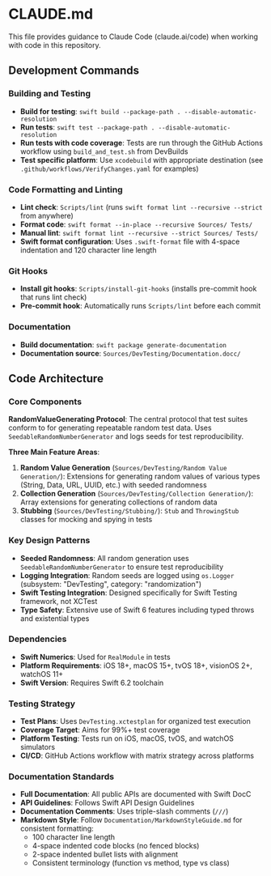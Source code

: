 # CLAUDE.md

This file provides guidance to Claude Code (claude.ai/code) when working with code in this
repository.


## Development Commands

### Building and Testing

  - **Build for testing**: `swift build --package-path . --disable-automatic-resolution`
  - **Run tests**: `swift test --package-path . --disable-automatic-resolution`
  - **Run tests with code coverage**: Tests are run through the GitHub Actions workflow using
    `build_and_test.sh` from DevBuilds
  - **Test specific platform**: Use `xcodebuild` with appropriate destination (see
    `.github/workflows/VerifyChanges.yaml` for examples)

### Code Formatting and Linting

  - **Lint check**: `Scripts/lint` (runs `swift format lint --recursive --strict` from anywhere)
  - **Format code**: `swift format --in-place --recursive Sources/ Tests/`
  - **Manual lint**: `swift format lint --recursive --strict Sources/ Tests/`
  - **Swift format configuration**: Uses `.swift-format` file with 4-space indentation and 120
    character line length

### Git Hooks

  - **Install git hooks**: `Scripts/install-git-hooks` (installs pre-commit hook that runs lint
    check)
  - **Pre-commit hook**: Automatically runs `Scripts/lint` before each commit

### Documentation

  - **Build documentation**: `swift package generate-documentation`
  - **Documentation source**: `Sources/DevTesting/Documentation.docc/`


## Code Architecture

### Core Components

**RandomValueGenerating Protocol**: The central protocol that test suites conform to for generating
repeatable random test data. Uses `SeedableRandomNumberGenerator` and logs seeds for test
reproducibility.

**Three Main Feature Areas**:

  1. **Random Value Generation** (`Sources/DevTesting/Random Value Generation/`): Extensions for
     generating random values of various types (String, Data, URL, UUID, etc.) with seeded
     randomness
  2. **Collection Generation** (`Sources/DevTesting/Collection Generation/`): Array extensions for
     generating collections of random data
  3. **Stubbing** (`Sources/DevTesting/Stubbing/`): `Stub` and `ThrowingStub` classes for mocking
     and spying in tests

### Key Design Patterns

  - **Seeded Randomness**: All random generation uses `SeedableRandomNumberGenerator` to ensure
    test reproducibility
  - **Logging Integration**: Random seeds are logged using `os.Logger` (subsystem: "DevTesting",
    category: "randomization")
  - **Swift Testing Integration**: Designed specifically for Swift Testing framework, not XCTest
  - **Type Safety**: Extensive use of Swift 6 features including typed throws and existential
    types

### Dependencies

  - **Swift Numerics**: Used for `RealModule` in tests
  - **Platform Requirements**: iOS 18+, macOS 15+, tvOS 18+, visionOS 2+, watchOS 11+
  - **Swift Version**: Requires Swift 6.2 toolchain

### Testing Strategy

  - **Test Plans**: Uses `DevTesting.xctestplan` for organized test execution
  - **Coverage Target**: Aims for 99%+ test coverage
  - **Platform Testing**: Tests run on iOS, macOS, tvOS, and watchOS simulators
  - **CI/CD**: GitHub Actions workflow with matrix strategy across platforms

### Documentation Standards

  - **Full Documentation**: All public APIs are documented with Swift DocC
  - **API Guidelines**: Follows Swift API Design Guidelines
  - **Documentation Comments**: Uses triple-slash comments (`///`)
  - **Markdown Style**: Follow `Documentation/MarkdownStyleGuide.md` for consistent formatting:
      - 100 character line length
      - 4-space indented code blocks (no fenced blocks)
      - 2-space indented bullet lists with alignment
      - Consistent terminology (function vs method, type vs class)
